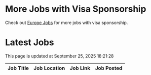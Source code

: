 # More Jobs with Visa Sponsorship

Check out [Europe Jobs](https://github.com/sureshparimi/europejobs#latest-jobs) for more jobs with visa sponsorship.

# Latest Jobs

This page is updated at September 25, 2025 18:21:28

| Job Title | Job Location | Job Link | Job Posted |
| --- | --- | --- | --- |
